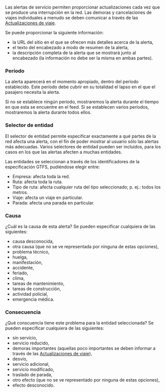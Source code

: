 Las alertas de servicio permiten proporcionar actualizaciones cada vez que se produce una interrupción en la red. Las demoras y cancelaciones de viajes individuales a menudo se deben comunicar a través de las [Actualizaciones de viaje](trip-updates.md).

Se puede proporcionar la siguiente información:

*   la URL del sitio en el que se ofrecen más detalles acerca de la alerta,
*   el texto del encabezado a modo de resumen de la alerta,
*   la descripción completa de la alerta que se mostrará junto al encabezado (la información no debe ser la misma en ambas partes).

### Período

La alerta aparecerá en el momento apropiado, dentro del período establecido. Este período debe cubrir en su totalidad el lapso en el que el pasajero necesita la alerta.

Si no se establece ningún período, mostraremos la alerta durante el tiempo en que esta se encuentre en el feed. Si se establecen varios períodos, mostraremos la alerta durante todos ellos.

### Selector de entidad

El selector de entidad permite especificar exactamente a qué partes de la red afecta una alerta, con el fin de poder mostrar al usuario sólo las alertas más adecuadas. Varios selectores de entidad pueden ser incluidos, para los casos en los que las alertas afecten a muchas entidades.

Las entidades se seleccionan a través de los identificadores de la especificación GTFS, pudiéndose elegir entre:

*   Empresa: afecta toda la red.
*   Ruta: afecta toda la ruta.
*   Tipo de ruta: afecta cualquier ruta del tipo seleccionado; p. ej.: todos los metros.
*   Viaje: afecta un viaje en particular.
*   Parada: afecta una parada en particular.

### Causa

¿Cuál es la causa de esta alerta? Se pueden especificar cualquiera de las siguientes:

*   causa desconocida,
*   otra causa (que no se ve representada por ninguna de estas opciones),
*   problema técnico,
*   huelga,
*   manifestación,
*   accidente,
*   feriado,
*   clima,
*   tareas de mantenimiento,
*   tareas de construcción,
*   actividad policial,
*   emergencia médica.

### Consecuencia

¿Qué conscuencia tiene este problema para la entidad seleccionada? Se pueden especificar cualquiera de las siguientes:

*   sin servicio,
*   servicio reducido,
*   demoras importantes (aquellas poco importantes se deben informar a través de las [Actualizaciones de viaje](trip-updates.md)),
*   desvío,
*   servicio adicional,
*   servicio modificado,
*   traslado de parada,
*   otro efecto (que no se ve representado por ninguna de estas opciones),
*   efecto desconocido.
